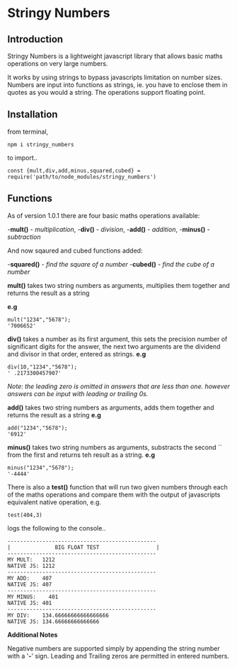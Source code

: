 # Stringy Numbers


## Introduction

Stringy Numbers is a lightweight javascript library that allows basic maths operations on very large numbers.

It works by using strings to bypass javascripts limitation on number sizes.
Numbers are input into functions as strings, ie. you have to enclose them in quotes as you would a string.
The operations support floating point.

## Installation

from terminal,
```
npm i stringy_numbers

```
to import..

```
const {mult,div,add,minus,squared,cubed} = require('path/to/node_modules/stringy_numbers')

```

## Functions

As of version 1.0.1 there are four basic maths operations available: 

-**mult()**  - _multiplication_,
-**div()**   - _division_,
-**add()**   - _addition_,
-**minus()** - _subtraction_

And now sqaured and cubed functions added:

-**squared()** - _find the square of a number_
-**cubed()** - _find the cube of a number_

  **mult()** takes two string numbers as arguments, multiplies them together 
            and returns the result as a string

 __e.g__
```
mult("1234","5678");
'7006652' 
``` 


  **div()** takes a number as its first argument, this sets the precision number 
          of significant digits  for the answer, the next two arguments are the 
          dividend and divisor in that order, entered as strings.
__e.g__

```
div(10,"1234","5678");
' .2173300457907' 
``` 

_Note: the leading zero is  omitted in answers that are less than one._
_however answers can be input with leading or trailing 0s._



  **add()** takes two string numbers as arguments, adds them together and
           returns the result as a string 
 __e.g__
```
add("1234","5678");
'6912' 
``` 


   **minus()** takes two string numbers as arguments, substracts the second 
   ``         from the first and returns teh result as a string.
 __e.g__
```
minus("1234","5678");
'-4444' 
``` 




There is also a __test()__ function that will run two given numbers through each of 
the maths operations and compare them with the output of javascripts equivalent 
native operation, e.g.

`test(404,3)`

logs the following to the console..

```
-----------------------------------------------
|              BIG FLOAT TEST                  |
-----------------------------------------------
MY MULT:   1212
NATIVE JS: 1212
-----------------------------------------------
MY ADD:    407
NATIVE JS: 407
-----------------------------------------------
MY MINUS:    401
NATIVE JS: 401
-----------------------------------------------
MY DIV:    134.66666666666666666
NATIVE JS: 134.66666666666666 

```


**Additional Notes**

 Negative numbers are supported simply by appending the string number with
 a '**-**' sign. Leading and Trailing zeros are permitted in entered numbers.


